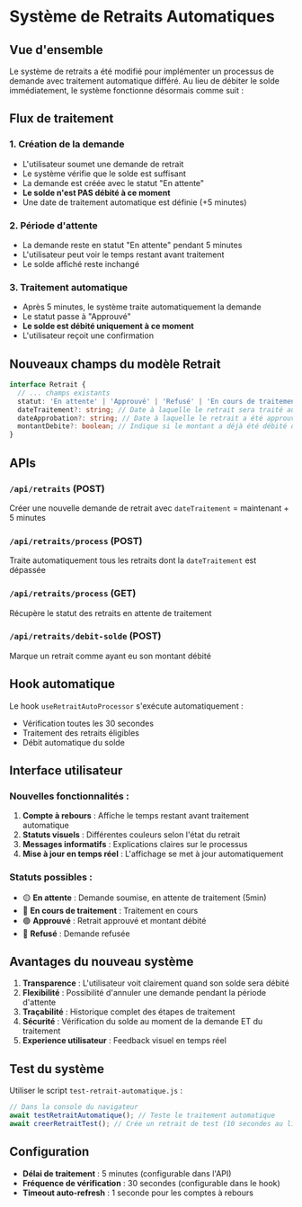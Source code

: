 # Système de Retraits Automatiques

## Vue d'ensemble

Le système de retraits a été modifié pour implémenter un processus de demande avec traitement automatique différé. Au lieu de débiter le solde immédiatement, le système fonctionne désormais comme suit :

## Flux de traitement

### 1. Création de la demande
- L'utilisateur soumet une demande de retrait
- Le système vérifie que le solde est suffisant
- La demande est créée avec le statut "En attente"
- **Le solde n'est PAS débité à ce moment**
- Une date de traitement automatique est définie (+5 minutes)

### 2. Période d'attente
- La demande reste en statut "En attente" pendant 5 minutes
- L'utilisateur peut voir le temps restant avant traitement
- Le solde affiché reste inchangé

### 3. Traitement automatique
- Après 5 minutes, le système traite automatiquement la demande
- Le statut passe à "Approuvé"
- **Le solde est débité uniquement à ce moment**
- L'utilisateur reçoit une confirmation

## Nouveaux champs du modèle Retrait

```typescript
interface Retrait {
  // ... champs existants
  statut: 'En attente' | 'Approuvé' | 'Refusé' | 'En cours de traitement';
  dateTraitement?: string; // Date à laquelle le retrait sera traité automatiquement
  dateApprobation?: string; // Date à laquelle le retrait a été approuvé
  montantDebite?: boolean; // Indique si le montant a déjà été débité du solde
}
```

## APIs

### `/api/retraits` (POST)
Créer une nouvelle demande de retrait avec `dateTraitement` = maintenant + 5 minutes

### `/api/retraits/process` (POST)
Traite automatiquement tous les retraits dont la `dateTraitement` est dépassée

### `/api/retraits/process` (GET)
Récupère le statut des retraits en attente de traitement

### `/api/retraits/debit-solde` (POST)
Marque un retrait comme ayant eu son montant débité

## Hook automatique

Le hook `useRetraitAutoProcessor` s'exécute automatiquement :
- Vérification toutes les 30 secondes
- Traitement des retraits éligibles
- Débit automatique du solde

## Interface utilisateur

### Nouvelles fonctionnalités :
1. **Compte à rebours** : Affiche le temps restant avant traitement automatique
2. **Statuts visuels** : Différentes couleurs selon l'état du retrait
3. **Messages informatifs** : Explications claires sur le processus
4. **Mise à jour en temps réel** : L'affichage se met à jour automatiquement

### Statuts possibles :
- 🟡 **En attente** : Demande soumise, en attente de traitement (5min)
- 🔵 **En cours de traitement** : Traitement en cours
- 🟢 **Approuvé** : Retrait approuvé et montant débité
- 🔴 **Refusé** : Demande refusée

## Avantages du nouveau système

1. **Transparence** : L'utilisateur voit clairement quand son solde sera débité
2. **Flexibilité** : Possibilité d'annuler une demande pendant la période d'attente
3. **Traçabilité** : Historique complet des étapes de traitement
4. **Sécurité** : Vérification du solde au moment de la demande ET du traitement
5. **Experience utilisateur** : Feedback visuel en temps réel

## Test du système

Utiliser le script `test-retrait-automatique.js` :

```javascript
// Dans la console du navigateur
await testRetraitAutomatique(); // Teste le traitement automatique
await creerRetraitTest(); // Crée un retrait de test (10 secondes au lieu de 5min)
```

## Configuration

- **Délai de traitement** : 5 minutes (configurable dans l'API)
- **Fréquence de vérification** : 30 secondes (configurable dans le hook)
- **Timeout auto-refresh** : 1 seconde pour les comptes à rebours
